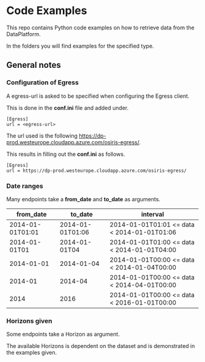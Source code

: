 # Code Examples
This repo contains Python code examples on how to retrieve data from the DataPlatform.

In the folders you will find examples for the specified type.

## General notes

### Configuration of Egress
A egress-url is asked to be specified when configuring the Egress client.

This is done in the **conf.ini** file and added under.

```
[Egress]
url = <egress-url>
```

The url used is the following https://dp-prod.westeurope.cloudapp.azure.com/osiris-egress/. 

This results in filling out the **conf.ini** as follows.
```
[Egress]
url = https://dp-prod.westeurope.cloudapp.azure.com/osiris-egress/
```

### Date ranges
Many endpoints take a **from_date** and **to_date** as arguments.

| from_date        | to_date          | interval                                    |
| ---------------- | ---------------- | ------------------------------------------- |
| 2014-01-01T01:01 | 2014-01-01T01:06 | 2014-01-01T01:01 <= data < 2014-01-01T01:06 |
| 2014-01-01T01    | 2014-01-01T04    | 2014-01-01T01:00 <= data < 2014-01-01T04:00 |
| 2014-01-01       | 2014-01-04       | 2014-01-01T00:00 <= data < 2014-01-04T00:00 |
| 2014-01          | 2014-04          | 2014-01-01T00:00 <= data < 2014-04-01T00:00 |
| 2014             | 2016             | 2014-01-01T00:00 <= data < 2016-01-01T00:00 |

### Horizons given
Some endpoints take a Horizon as argument.

The available Horizons is dependent on the dataset and is demonstrated in the examples given.